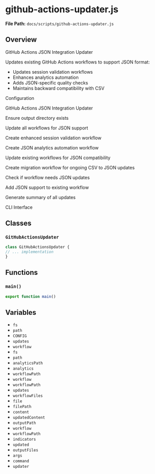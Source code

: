 # github-actions-updater.js

**File Path:** `docs/scripts/github-actions-updater.js`

## Overview

GitHub Actions JSON Integration Updater

Updates existing GitHub Actions workflows to support JSON format:
- Updates session validation workflows
- Enhances analytics automation
- Adds JSON-specific quality checks
- Maintains backward compatibility with CSV

Configuration

GitHub Actions JSON Integration Updater

Ensure output directory exists

Update all workflows for JSON support

Create enhanced session validation workflow

Create JSON analytics automation workflow

Update existing workflows for JSON compatibility

Create migration workflow for ongoing CSV to JSON updates

Check if workflow needs JSON updates

Add JSON support to existing workflow

Generate summary of all updates

CLI Interface

## Classes

### `GitHubActionsUpdater`

```typescript
class GitHubActionsUpdater {
// ... implementation
}
```

## Functions

### `main()`

```typescript
export function main()
```

## Variables

- `fs`
- `path`
- `CONFIG`
- `updates`
- `workflow`
- `fs`
- `path`
- `analyticsPath`
- `analytics`
- `workflowPath`
- `workflow`
- `workflowPath`
- `updates`
- `workflowFiles`
- `file`
- `filePath`
- `content`
- `updatedContent`
- `outputPath`
- `workflow`
- `workflowPath`
- `indicators`
- `updated`
- `outputFiles`
- `args`
- `command`
- `updater`

